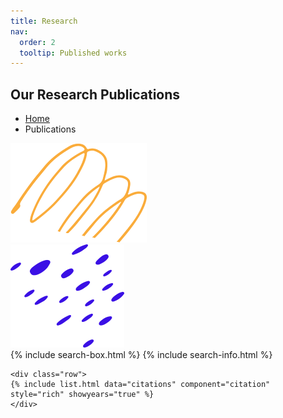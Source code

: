 ```yaml
---
title: Research
nav:
  order: 2
  tooltip: Published works
---
```


<section class="page_banner decoration_wrap">
  <div class="container">
    <h1 class="page_heading">Our Research Publications</h1>
    <ul class="breadcrumb_nav unordered_list_center">
      <li><a href="index.html">Home</a></li>
      <li>Publications</li>
    </ul>
  </div>
  <div class="deco_item deco_img_1" data-parallax='{"y" : -200, "smoothness": 6}'>
    <img src="/images/shapes/line_shape_1.png" alt="Line Shape Image">
  </div>
  <div class="deco_item deco_img_2" data-parallax='{"y" : 200, "smoothness": 6}'>
    <img src="/images/shapes/dot_shape_2.png" alt="Line Shape Image">
  </div>
</section>

<section class="blog_section section_space_md pt-0">
  <div class="container">
  {% include search-box.html %}
  {% include search-info.html %}
  </div>
</section>

<section class="blog_section pt-0">
  <div class="container">

    <div class="row">
    {% include list.html data="citations" component="citation" style="rich" showyears="true" %}
    </div>
  </div>
</section>



